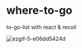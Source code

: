 # where-to-go
to-go-list with react &amp; recoil

<img src="https://i.ibb.co/TqDpwhM/ezgif-5-e06dd5424d.gif" alt="ezgif-5-e06dd5424d" border="0">

